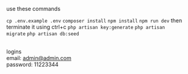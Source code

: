 use these commands

<code>cp .env.example .env</code>
<code>composer install</code>
<code>npm install</code>
<code>npm run dev</code>
then terminate it using ctrl+c
<code>php artisan key:generate</code>
<code>php artisan migrate</code>
<code>php artisan db:seed</code>
<br>
<br>

logins<br>
email: admin@admin.com <br>
password: 11223344
